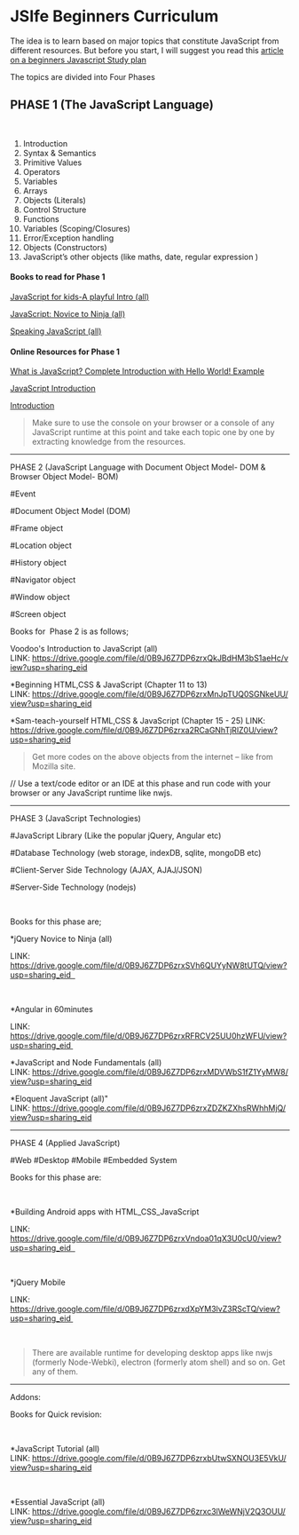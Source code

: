 # JSIfe Beginners Curriculum

The idea is to learn based on major topics that constitute JavaScript from different resources. But before you start, I will suggest you read this [article on a beginners Javascript Study plan](https://www.freecodecamp.org/news/a-beginners-javascript-study-plan-27f1d698ea5e/)

The topics are divided into Four Phases

## PHASE 1 (The JavaScript Language)
     
1. Introduction 
2. Syntax & Semantics
3. Primitive Values
4. Operators
5. Variables
6. Arrays
7. Objects (Literals)
8. Control Structure
9. Functions
10. Variables (Scoping/Closures)
11. Error/Exception handling
12. Objects (Constructors)
13. JavaScript’s other objects (like maths, date, regular expression )

#### Books to read for Phase 1 

[JavaScript for kids-A playful Intro (all)](https://drive.google.com/file/d/0B9J6Z7DP6zrxRFNGak1qM2VUalE/view?usp=sharing_eid)

[JavaScript: Novice to Ninja (all)](https://drive.google.com/file/d/0B9J6Z7DP6zrxZmswVzNuLXVXV00/view?usp=sharing_eid)

[Speaking JavaScript (all)](https://drive.google.com/file/d/0B9J6Z7DP6zrxUFZFcFN2NG9Nc1k/view?usp=sharing_eid)

#### Online Resources for Phase 1

[What is JavaScript? Complete Introduction with Hello World! Example](https://www.guru99.com/introduction-to-javascript.html)

[JavaScript Introduction](https://www.w3schools.com/js/js_intro.asp)

[Introduction](https://developer.mozilla.org/en-US/docs/Web/JavaScript/Guide/Introduction)

> Make sure to use the console on your browser or a console of any JavaScript runtime at this point and take each topic one by one by extracting knowledge from the resources.


---------------------------------------------------------------------------------------------------------------------------------------------

PHASE 2 (JavaScript Language with Document Object Model- DOM & Browser Object Model- BOM)

#Event

#Document Object Model (DOM)

#Frame object

#Location object

#History object

#Navigator object

#Window object

#Screen object 
 

Books for  Phase 2 is as follows;


Voodoo's Introduction to JavaScript (all)
LINK: https://drive.google.com/file/d/0B9J6Z7DP6zrxQkJBdHM3bS1aeHc/view?usp=sharing_eid

*Beginning HTML,CSS & JavaScript (Chapter 11 to 13)
LINK: https://drive.google.com/file/d/0B9J6Z7DP6zrxMnJpTUQ0SGNkeUU/view?usp=sharing_eid

*Sam-teach-yourself HTML,CSS & JavaScript (Chapter 15 - 25)
LINK: 
https://drive.google.com/file/d/0B9J6Z7DP6zrxa2RCaGNhTjRlZ0U/view?usp=sharing_eid

>Get more codes on the above objects from the internet – like from Mozilla site.

// Use a text/code editor or an IDE at this phase and run code with your browser or any JavaScript runtime like nwjs.

-----------------------------------------------------------------------------------------------------------------------------------------

PHASE 3 (JavaScript Technologies)

#JavaScript Library (Like the popular jQuery, Angular etc)

#Database Technology (web storage, indexDB, sqlite, mongoDB etc)

#Client-Server Side Technology (AJAX, AJAJ/JSON)

#Server-Side Technology (nodejs)

 

Books for this phase are;

*jQuery Novice to Ninja (all)

LINK: https://drive.google.com/file/d/0B9J6Z7DP6zrxSVh6QUYyNW8tUTQ/view?usp=sharing_eid  

 

*Angular in 60minutes

LINK: https://drive.google.com/file/d/0B9J6Z7DP6zrxRFRCV25UU0hzWFU/view?usp=sharing_eid 

*JavaScript and Node Fundamentals (all)
LINK: https://drive.google.com/file/d/0B9J6Z7DP6zrxMDVWbS1fZ1YyMW8/view?usp=sharing_eid

*Eloquent JavaScript (all)"
LINK: https://drive.google.com/file/d/0B9J6Z7DP6zrxZDZKZXhsRWhhMjQ/view?usp=sharing_eid

--------------------------------------------------------------------------------------------------------------------------------------------

PHASE 4 (Applied JavaScript)

#Web
#Desktop
#Mobile
#Embedded System

Books for this phase are:

 

*Building Android apps with HTML_CSS_JavaScript

LINK: https://drive.google.com/file/d/0B9J6Z7DP6zrxVndoa01qX3U0cU0/view?usp=sharing_eid  

 

*jQuery Mobile

LINK: https://drive.google.com/file/d/0B9J6Z7DP6zrxdXpYM3lvZ3RScTQ/view?usp=sharing_eid 

 

>There are available runtime for developing desktop apps like nwjs (formerly Node-Webki), electron (formerly atom shell) and so on. Get any of them.

-------------------------------------------------------------------------------------------------------------------------------------------

Addons:

Books for Quick revision:

 

*JavaScript Tutorial (all)
LINK: https://drive.google.com/file/d/0B9J6Z7DP6zrxbUtwSXNOU3E5VkU/view?usp=sharing_eid

 

*Essential JavaScript (all)
LINK: https://drive.google.com/file/d/0B9J6Z7DP6zrxc3lWeWNjV2Q3OUU/view?usp=sharing_eid
